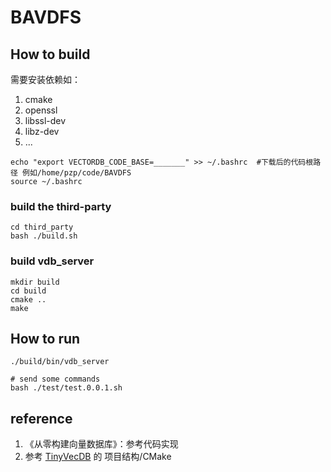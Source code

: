 # BAVDFS

## How to build

需要安装依赖如：
1. cmake
2. openssl
3. libssl-dev
4. libz-dev
5. ...

```shell
echo "export VECTORDB_CODE_BASE=_______" >> ~/.bashrc  #下载后的代码根路径 例如/home/pzp/code/BAVDFS
source ~/.bashrc
```

### build the third-party

```shell
cd third_party
bash ./build.sh
```

### build vdb_server

```shell
mkdir build
cd build
cmake ..
make
```

## How to run

```shell
./build/bin/vdb_server
```

```shell
# send some commands
bash ./test/test.0.0.1.sh
```

## reference

1. 《从零构建向量数据库》：参考代码实现
2. 参考 [TinyVecDB](https://github.com/Xiaoccer/TinyVecDB) 的 项目结构/CMake